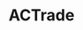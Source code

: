---
title: ACTrade
crosslinks:
- RateMyMayor
- ratemymayor
- AnimalCrossing
- acturnips
- AdoptMyVillager
- Ratemymayor
- ACTownThemes
- worldnews
- SharedACTown
- KatieCrossing
- randomactsofcrossing
- hamiltonmusical
- MonsterHunter
---